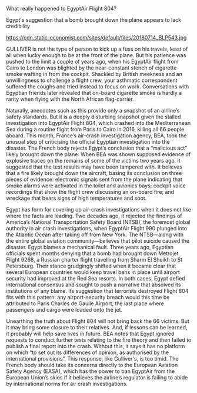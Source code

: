 What really happened to EgyptAir Flight 804?

Egypt's suggestion that a bomb brought down the plane appears to lack credibility

https://cdn.static-economist.com/sites/default/files/20180714_BLP543.jpg

GULLIVER is not the type of person to kick up a fuss on his travels, least of all when lucky enough to be at the front of the plane. But his patience was pushed to the limit a couple of years ago, when his EgyptAir flight from Cairo to London was blighted by the near-constant stench of cigarette smoke wafting in from the cockpit. Shackled by British meekness and an unwillingness to challenge a flight crew, your asthmatic correspondent suffered the coughs and tried instead to focus on work. Conversations with Egyptian friends later revealed that on-board cigarette smoke is hardly a rarity when flying with the North African flag-carrier. 

Naturally, anecdotes such as this provide only a snapshot of an airline’s safety standards. But it is a deeply disturbing snapshot given the stalled investigation into EgyptAir Flight 804, which crashed into the Mediterranean Sea during a routine flight from Paris to Cairo in 2016, killing all 66 people aboard. This month, France’s air-crash investigation agency, BEA, took the unusual step of criticising the official Egyptian investigation into the disaster. The French body rejects Egypt’s conclusion that a “malicious act” likely brought down the plane. When BEA was shown supposed evidence of explosive traces on the remains of some of the victims two years ago, it suggested that the test results may have been tampered with. It believes that a fire likely brought down the aircraft, basing its conclusion on three pieces of evidence: electronic signals sent from the plane indicating that smoke alarms were activated in the toilet and avionics bays; cockpit voice recordings that show the flight crew discussing an on-board fire; and wreckage that bears signs of high temperatures and soot. 

Egypt has form for covering up air-crash investigations when it does not like where the facts are leading. Two decades ago, it rejected the findings of America’s National Transportation Safety Board (NTSB), the foremost global authority in air crash investigations, when EgyptAir Flight 990 plunged into the Atlantic Ocean after taking off from New York. The NTSB—along with the entire global aviation community—believes that pilot suicide caused the disaster. Egypt blames a mechanical fault. Three years ago, Egyptian officials spent months denying that a bomb had brought down Metrojet Flight 9268, a Russian charter flight travelling from Sharm El Sheikh to St Petersburg. Their stance grudgingly shifted when it became clear that several European countries would keep travel bans in place until airport security had improved at the Red Sea resorts. In both cases, Egypt defied international consensus and sought to push a narrative that absolved its institutions of any blame. Its suggestion that terrorists destroyed Flight 804 fits with this pattern: any airport-security breach would this time be attributed to Paris Charles de Gaulle Airport, the last place where passengers and cargo were loaded onto the jet.

Unearthing the truth about Flight 804 will not bring back the 66 victims. But it may bring some closure to their relatives. And, if lessons can be learned, it probably will help save lives in future. BEA notes that Egypt ignored requests to conduct further tests relating to the fire theory and then failed to publish a final report into the crash. Without this, it says it has no platform on which “to set out its differences of opinion, as authorised by the international provisions”. This response, like Gulliver's, is too timid. The French body should take its concerns directly to the European Aviation Safety Agency (EASA), which has the power to ban EgyptAir from the European Union’s skies if it believes the airline’s regulator is failing to abide by international norms for air crash investigations.
